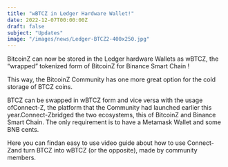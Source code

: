 ```yaml
---
title: "wBTCZ in Ledger Hardware Wallet!"
date: 2022-12-07T00:00:00Z
draft: false
subject: "Updates"
image: "/images/news/Ledger-BTCZ2-400x250.jpg"
---
```


BitcoinZ can now be stored in the Ledger hardware Wallets as wBTCZ, the “wrapped” tokenized form of BitcoinZ for Binance Smart Chain !

This way, the BitcoinZ Community has one more great option for the cold storage of BTCZ coins.

BTCZ can be swapped in wBTCZ form and vice versa with the usage ofConnect-Z, the platform that the Community had launched earlier this year.Connect-Zbridged the two ecosystems, this of BitcoinZ and Binance Smart Chain. The only requirement is to have a Metamask Wallet and some BNB cents.

Here you can findan easy to use video guide about how to use Connect-Zand turn BTCZ into wBTCZ (or the opposite), made by community members.
